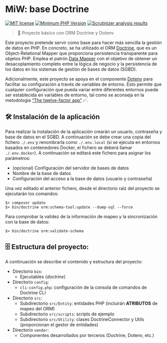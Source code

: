 MiW: base Doctrine
======================================

[![MIT license](http://img.shields.io/badge/license-MIT-brightgreen.svg)](http://opensource.org/licenses/MIT)
[![Minimum PHP Version](https://img.shields.io/badge/php-%5E8.0-blue.svg)](http://php.net/)
[![Scrutinizer analysis results](https://scrutinizer-ci.com/g/FJavierGil/baseDoctrine/badges/quality-score.png?b=master)](https://scrutinizer-ci.com/g/FJavierGil/baseDoctrine/?branch=master)
> 🎯 Proyecto básico con ORM Doctrine y Dotenv

Este proyecto pretende servir como base para hacer más sencilla la gestión de datos en PHP.
En concreto, se ha utilizado el ORM [Doctrine][doctrine], que es un Object-Relational
Mapper que proporciona persistencia transparente para objetos PHP. Emplea el patrón [Data Mapper][dataMapper]
con el objetivo de obtener un desacoplamiento completo entre la lógica de negocio y la
persistencia de los datos en los sistemas de gestión de bases de datos (SGBD).

Adicionalmente, este proyecto se apoya en el componente [Dotenv][dotenv] para facilitar
su configuración a través de variables de entorno. Esto permite que cualquier configuración
que pueda variar entre diferentes entornos pueda ser establecida en variables de entorno,
tal como se aconseja en la metodología [“The twelve-factor app”][12factor] ✅.

## 🛠️ Instalación de la aplicación

Para realizar la instalación de la aplicación crearán un usuario, contraseña y base de datos
en el SGBD. A continuación se debe crear una copia del fichero `./.env` y renombrarla
como `./.env.local` (si se ejecuta en entornos basados en contenedores Docker, el fichero
se deberá llamar `./.env.docker`). A continuación se editará este fichero para asignar
los parámetros:

* (opcional) Configuración del servidor de bases de datos
* Nombre de la base de datos
* Configuración del acceso a la base de datos (usuario y contraseña)

Una vez editado el anterior fichero, desde el directorio raíz del proyecto se ejecutarán los comandos:
```
$> composer update
$> bin/doctrine orm:schema-tool:update --dump-sql --force
```

Para comprobar la validez de la información de mapeo y la sincronización con la base de datos:
```
$> bin/doctrine orm:validate-schema
```

## 🗄️ Estructura del proyecto:

A continuación se describe el contenido y estructura del proyecto:

* Directorio `bin`:
    - Ejecutables (*doctrine*)
* Directorio `config`:
    - `cli-config.php`: configuración de la consola de comandos de Doctrine CLI
* Directorio `src`:
    - Subdirectorio `src/Entity`: entidades PHP (incluirán **ATRIBUTOS** de mapeo del ORM)
    - Subdirectorio `src/scripts`: scripts de ejemplo
    - Subdirectorio `src/Utility`: clases DoctrineConnector y Utils (proporcionan el gestor de entidades)
* Directorio `vendor`:
    - Componentes desarrollados por terceros (Doctrine, Dotenv, etc.)

[dataMapper]: http://martinfowler.com/eaaCatalog/dataMapper.html
[doctrine]: http://docs.doctrine-project.org/projects/doctrine-orm/en/latest/
[dotenv]: https://packagist.org/packages/vlucas/phpdotenv
[12factor]: https://www.12factor.net/es/